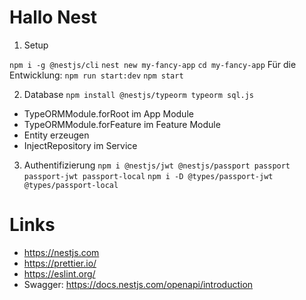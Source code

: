 # Hallo Nest

1. Setup

`npm i -g @nestjs/cli` 
`nest new my-fancy-app`
`cd my-fancy-app`
Für die Entwicklung: `npm run start:dev`
`npm start`

2. Database
`npm install @nestjs/typeorm typeorm sql.js`
- TypeORMModule.forRoot im App Module
- TypeORMModule.forFeature im Feature Module
- Entity erzeugen
- InjectRepository im Service

3. Authentifizierung
`npm i @nestjs/jwt @nestjs/passport passport passport-jwt passport-local`
`npm i -D @types/passport-jwt @types/passport-local`


# Links
- https://nestjs.com
- https://prettier.io/
- https://eslint.org/
- Swagger: https://docs.nestjs.com/openapi/introduction
